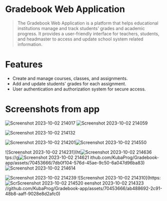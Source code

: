 
# Gradebook Web Application

> The Gradebook Web Application is a platform that helps educational institutions manage and track students' grades and academic progress. It provides a user-friendly interface for teachers, students, and headmaster to access and update school system related information.



# Features

- Create and manage courses, classes, and assignments.
- Add and update students' grades for each assignment.
- User authentication and authorization system for secure access.


# Screenshots from app

![Screenshot 2023-10-02 214017](https://github.com/KubaProg/Gradebook-app/assets/70453666/5b2d1692-8115-4037-a6da-7144f27572ab)
![Screenshot 2023-10-02 214059](https://github.com/KubaProg/Gradebook-app/assets/70453666/9a59a8f8-1ebe-4787-981e-90b4de0a4166)

![Screenshot 2023-10-02 214132](https://github.com/KubaProg/Gradebook-app/assets/70453666/7b7a386d-cc7e-41e9-b0b6-07a3d5fe7667)

![Screenshot 2023-10-02 214201](https://github.com/KubaProg/Gradebook-app/assets/70453666/ce2d8be1-b1e3-4605-94b3-0f4527e6b94e)![Screenshot 2023-10-02 214550](https://github.com/KubaProg/Gradebook-app/assets/70453666/391339c7-21af-4cbc-b6e9-4cca6a30523f)

![Screenshot 2023-10-02 214231](ht![Screenshot 2023-10-02 214636](https://github.com/KubaProg/Gradebook-app/assets/70453666/ccb2e5d7-c9e0-4136-9ca8-f2b3565795b3)
tps://g![Screenshot 2023-10-02 214621](https://github.com/KubaProg/Gradebook-app/assets/70453666/f2973c1d-f8a9-402f-a459-e5170fafe94c)
ithub.com/KubaProg/Gradebook-app/assets/70453666/7db0f104-576d-45ae-9c50-6a047d96ba83)![Screenshot 2023-10-02 214614](https://github.com/KubaProg/Gradebook-app/assets/70453666/970e21a3-8d7f-49a5-baf4-52d4bf32cd04)

![Screenshot 2023-10-02 214239](https://github.com/KubaProg/Gradebook-app/assets/70453666/6de26fa1-2958-45b4-81ff-f7cc4d0c0c7a)
![Screenshot 2023-10-02 214310](https:![Scr![Screenshot 2023-10-02 214520](https://github.com/KubaProg/Gradebook-app/assets/70453666/a232c8b6-96d0-46f9-8883-6ffdc3097e48)
eenshot 2023-10-02 214323](https://github.com/KubaProg/Gradebook-app/assets/70453666/135153f3-7fd0-41d2-a604-f3c1780c4631)
//github.com/KubaProg/Gradebook-app/assets/70453666/ab488692-2c91-48b8-aaff-9028e8d2afc0)
